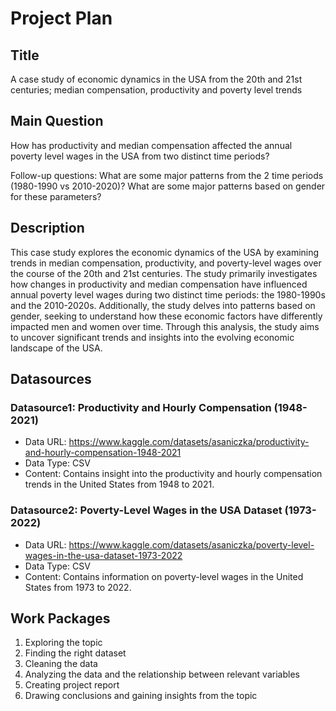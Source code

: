 # Project Plan

## Title

A case study of economic dynamics in the USA from the 20th and 21st centuries; median compensation, productivity and poverty level trends  

## Main Question
How has productivity and median compensation affected the annual poverty level wages in the USA from two distinct time periods? 

Follow-up questions:
What are some major patterns from the 2 time periods (1980-1990 vs 2010-2020)? 
What are some major patterns based on gender for these parameters? 


## Description
This case study explores the economic dynamics of the USA by examining trends in median compensation, productivity, and poverty-level wages over the course of the 20th and 21st centuries. The study primarily investigates how changes in productivity and median compensation have influenced annual poverty level wages during two distinct time periods: the 1980-1990s and the 2010-2020s. Additionally, the study delves into patterns based on gender, seeking to understand how these economic factors have differently impacted men and women over time. Through this analysis, the study aims to uncover significant trends and insights into the evolving economic landscape of the USA. 

## Datasources
### Datasource1: Productivity and Hourly Compensation (1948-2021)
* Data URL: https://www.kaggle.com/datasets/asaniczka/productivity-and-hourly-compensation-1948-2021
* Data Type: CSV
* Content: Contains insight into the productivity and hourly compensation trends in the United States from 1948 to 2021.

### Datasource2: Poverty-Level Wages in the USA Dataset (1973-2022)
* Data URL: https://www.kaggle.com/datasets/asaniczka/poverty-level-wages-in-the-usa-dataset-1973-2022
* Data Type: CSV
* Content: Contains information on poverty-level wages in the United States from 1973 to 2022.

## Work Packages
1. Exploring the topic
2. Finding the right dataset 
3. Cleaning the data
4. Analyzing the data and the relationship between relevant variables
5. Creating project report
5. Drawing conclusions and gaining insights from the topic

